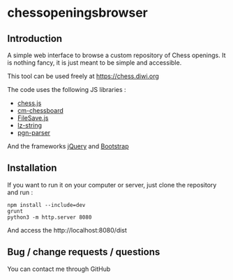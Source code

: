 # chessopeningsbrowser

## Introduction

A simple web interface to browse a custom repository of Chess openings. It is nothing fancy, it is just meant to be simple and accessible.

This tool can be used freely at https://chess.diwi.org

The code uses the following JS libraries : 
* [chess.js](https://github.com/jhlywa/chess.js/)
* [cm-chessboard](https://github.com/shaack/cm-chessboard)
* [FileSave.js](https://github.com/eligrey/FileSaver.js/)
* [lz-string](https://github.com/pieroxy/lz-string/)
* [pgn-parser](https://github.com/kevinludwig/pgn-parser)

And the frameworks [jQuery](https://jquery.com/) and [Bootstrap](https://getbootstrap.com/)

## Installation

If you want to run it on your computer or server, just clone the repository and run : 
```
npm install --include=dev
grunt
python3 -m http.server 8080
```
And access the http://localhost:8080/dist

## Bug / change requests / questions

You can contact me through GitHub
